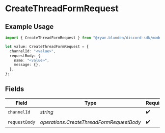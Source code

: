# CreateThreadFormRequest

## Example Usage

```typescript
import { CreateThreadFormRequest } from "@ryan.blunden/discord-sdk/models/operations";

let value: CreateThreadFormRequest = {
  channelId: "<value>",
  requestBody: {
    name: "<value>",
    message: {},
  },
};
```

## Fields

| Field                                    | Type                                     | Required                                 | Description                              |
| ---------------------------------------- | ---------------------------------------- | ---------------------------------------- | ---------------------------------------- |
| `channelId`                              | *string*                                 | :heavy_check_mark:                       | N/A                                      |
| `requestBody`                            | *operations.CreateThreadFormRequestBody* | :heavy_check_mark:                       | N/A                                      |